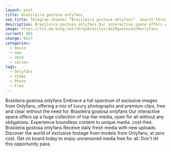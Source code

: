 ```yaml
---
layout: post
title: Brasileira gostosa onlyfans
seo_title: Telegram channel “Brasileira gostosa onlyfans". Search through Telegram channels. Catalog of telegram channels.
description: Brasileira gostosa onlyfans Our interactive space offers up a huge collection of top-tier media, open for all without any obligations
image: https://ts2.mm.bing.net/th?q=Brasileira%20gostosa%20onlyfans
current: 865
change: 6817
categories:
  - movie
  - new
  - 2024
  - series
tags: 
  - Onlyfans
  - Video
  - Photo
  - Free
---
```


Brasileira gostosa onlyfans Embrace a full spectrum of exclusive images from Onlyfans, offering a mix of luxury photographs and premium clips, free and clear without the need for. Brasileira gostosa onlyfans Our interactive space offers up a huge collection of top-tier media, open for all without any obligations. Experience boundless content to unique media. cost-free. Brasileira gostosa onlyfans Receive daily fresh media with new uploads. Discover the world of exclusive footage from models from Onlyfans; at zero cost. Get on board today to enjoy uncensored media free for all. Don’t let this opportunity pass.
